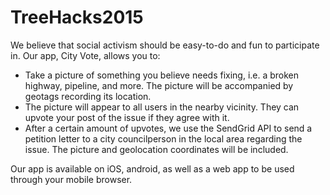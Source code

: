 # TreeHacks2015

We believe that social activism should be easy-to-do and fun to participate in. Our app, City Vote, allows you to:

- Take a picture of something you believe needs fixing, i.e. a broken highway, pipeline, and more. The picture will be accompanied by geotags recording its location.
- The picture will appear to all users in the nearby vicinity. They can upvote your post of the issue if they agree with it.
- After a certain amount of upvotes, we use the SendGrid API to send a petition letter to a city councilperson in the local area regarding the issue. The picture and geolocation coordinates will be included.

Our app is available on iOS, android, as well as a web app to be used through your mobile browser.
